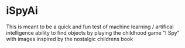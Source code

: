 iSpyAi
======

This is meant to be a quick and fun test of machine learning / artifical intelligence ability to find objects by playing the childhood game "I Spy" with images inspired by the nostalgic childrens book
